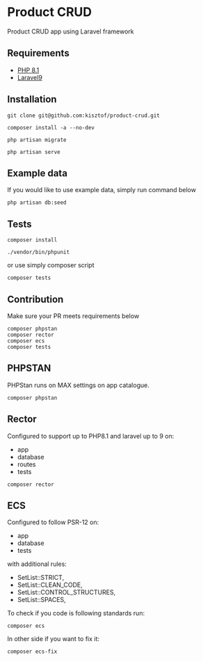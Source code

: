 # Product CRUD
Product CRUD app using Laravel framework

## Requirements
- [PHP 8.1](https://www.php.net/releases/8.1/en.php)
- [Laravel9]()

## Installation
```shell
git clone git@github.com:kisztof/product-crud.git

composer install -a --no-dev

php artisan migrate

php artisan serve
```

## Example data
If you would like to use example data, simply run command below
```shell
php artisan db:seed
```

## Tests

```shell
composer install 

./vendor/bin/phpunit
```
or use simply composer script
```shell
composer tests
```

## Contribution

Make sure your PR meets requirements below

```shell
composer phpstan
composer rector
composer ecs
composer tests
```

## PHPSTAN
PHPStan runs on MAX settings on app catalogue.
```shell
composer phpstan
```
## Rector
Configured to support 
up to PHP8.1 and laravel up to 9 on:
- app
- database
- routes
- tests
```shell
composer rector
```
## ECS
Configured to follow PSR-12 on:
- app
- database
- tests

with additional rules:
- SetList::STRICT,
- SetList::CLEAN_CODE,
- SetList::CONTROL_STRUCTURES,
- SetList::SPACES,

To check if you code is following standards run:
```shell
composer ecs
```

In other side if you want to fix it:
```shell
composer ecs-fix
```
